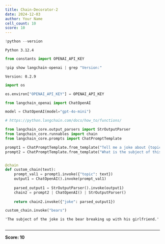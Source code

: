 ```yaml
---
title: Chain-Decorator-2
date: 2024-12-03
author: Your Name
cell_count: 10
score: 10
---
```


```python
!python --version
```

    Python 3.12.4



```python
from constants import OPENAI_API_KEY
```


```python
!pip show langchain-openai | grep "Version:"
```

    Version: 0.2.9



```python
import os
```


```python
os.environ["OPENAI_API_KEY"] = OPENAI_API_KEY
```


```python
from langchain_openai import ChatOpenAI

model = ChatOpenAI(model="gpt-4o-mini")
```


```python
# https://python.langchain.com/docs/how_to/functions/
```


```python
from langchain_core.output_parsers import StrOutputParser
from langchain_core.runnables import chain
from langchain_core.prompts import ChatPromptTemplate

prompt1 = ChatPromptTemplate.from_template("Tell me a joke about {topic}")
prompt2 = ChatPromptTemplate.from_template("What is the subject of this joke: {joke}")


@chain
def custom_chain(text):
    prompt_val1 = prompt1.invoke({"topic": text})
    output1 = ChatOpenAI().invoke(prompt_val1)
    
    parsed_output1 = StrOutputParser().invoke(output1)
    chain2 = prompt2 | ChatOpenAI() | StrOutputParser()
    
    return chain2.invoke({"joke": parsed_output1})
```


```python
custom_chain.invoke("bears")
```




    'The subject of the joke is the bear breaking up with his girlfriend.'




```python

```


---
**Score: 10**